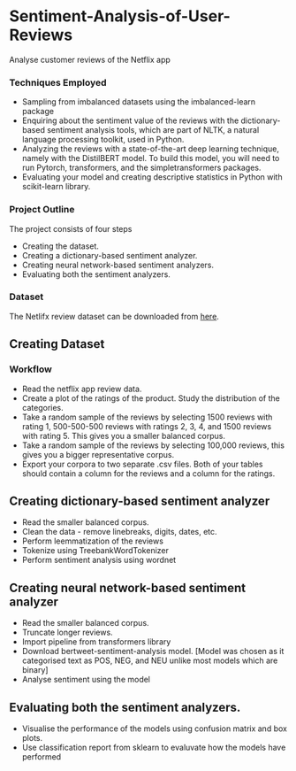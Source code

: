 # Sentiment-Analysis-of-User-Reviews
Analyse customer reviews of the Netflix app

### Techniques Employed
   * Sampling from imbalanced datasets using the imbalanced-learn package
   * Enquiring about the sentiment value of the reviews with the dictionary-based sentiment analysis tools, which are part of NLTK, a natural language processing toolkit, used in Python.
   * Analyzing the reviews with a state-of-the-art deep learning technique, namely with the DistilBERT model. To build this model, you will need to run Pytorch, transformers, and the simpletransformers packages.
   * Evaluating your model and creating descriptive statistics in Python with scikit-learn library.
  
   
### Project Outline

The project consists of four steps
   * Creating the dataset.
   * Creating a dictionary-based sentiment analyzer.
   * Creating neural network-based sentiment analyzers.
   * Evaluating both the sentiment analyzers.
     
### Dataset

The Netlifx review dataset can be downloaded from [here](https://www.kaggle.com/datasets/ashishkumarak/netflix-reviews-playstore-daily-updated?resource=download).



## Creating Dataset

### Workflow

   * Read the netflix app review data.
   * Create a plot of the ratings of the product. Study the distribution of the categories.
   * Take a random sample of the reviews by selecting 1500 reviews with rating 1, 500-500-500 reviews with ratings 2, 3, 4, and 1500 reviews with rating 5. This gives you a smaller balanced corpus.
   * Take a random sample of the reviews by selecting 100,000 reviews, this gives you a bigger representative corpus.
   * Export your corpora to two separate .csv files. Both of your tables should contain a column for the reviews and a column for the ratings.

## Creating dictionary-based sentiment analyzer
   * Read the smaller balanced corpus.
   * Clean the data - remove linebreaks, digits, dates, etc.
   * Perform leemmatization of the reviews
   * Tokenize using TreebankWordTokenizer
   * Perform sentiment analysis using wordnet

## Creating neural network-based sentiment analyzer
   * Read the smaller balanced corpus.
   * Truncate longer reviews.
   * Import pipeline from transformers library
   * Download bertweet-sentiment-analysis model. [Model was chosen as it categorised text as POS, NEG, and NEU unlike most models which are binary]
   * Analyse sentiment using the model

## Evaluating both the sentiment analyzers.
   * Visualise the performance of the models using confusion matrix and box plots.
   * Use classification report from sklearn to evaluvate how the models have performed
